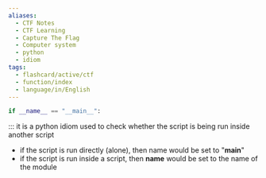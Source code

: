 ```yaml
---
aliases:
  - CTF Notes
  - CTF Learning
  - Capture The Flag
  - Computer system
  - python 
  - idiom
tags:
  - flashcard/active/ctf
  - function/index
  - language/in/English
---
```

```py
if __name__ == "__main__":
```
::: it is a python idiom used to check whether the script is being run inside another script

- if the script is run directly (alone), then name would be set to "__main__"
- if the script is run inside a script, then __name__ would be set to the name of the module

